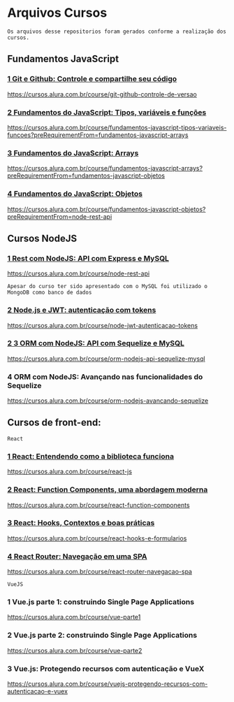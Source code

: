 # Arquivos Cursos
`Os arquivos desse repositorios foram gerados conforme a realização dos cursos.`
## Fundamentos JavaScript
### <a href="./Curso Git/"> 1 Git e Github: Controle e compartilhe seu código</a>
https://cursos.alura.com.br/course/git-github-controle-de-versao

### <a href="./Curso JavaScript"> 2 Fundamentos do JavaScript: Tipos, variáveis e funções</a>
https://cursos.alura.com.br/course/fundamentos-javascript-tipos-variaveis-funcoes?preRequirementFrom=fundamentos-javascript-arrays

### <a href="./Curso JavaScript"> 3 Fundamentos do JavaScript: Arrays</a>
https://cursos.alura.com.br/course/fundamentos-javascript-arrays?preRequirementFrom=fundamentos-javascript-objetos

### <a href="./Curso JavaScript"> 4 Fundamentos do JavaScript: Objetos</a>
https://cursos.alura.com.br/course/fundamentos-javascript-objetos?preRequirementFrom=node-rest-api

## Cursos NodeJS
###  <a href="./node_rest_api">1 Rest com NodeJS: API com Express e MySQL</a>
https://cursos.alura.com.br/course/node-rest-api

`Apesar do curso ter sido apresentado com o MySQL foi utilizado o MongoDB como banco de dados`

### <a href="./jwt">2 Node.js e JWT: autenticação com tokens</a>
https://cursos.alura.com.br/course/node-jwt-autenticacao-tokens

### <a href="./ORM_Sequelize">2 3 ORM com NodeJS: API com Sequelize e MySQL</a>
https://cursos.alura.com.br/course/orm-nodejs-api-sequelize-mysql

### 4 ORM com NodeJS: Avançando nas funcionalidades do Sequelize
https://cursos.alura.com.br/course/orm-nodejs-avancando-sequelize

## Cursos de front-end:

`React`
### <a href="./projeto_react">1 React: Entendendo como a biblioteca funciona</a>
https://cursos.alura.com.br/course/react-js

### <a href="">2 React: Function Components, uma abordagem moderna</a>
https://cursos.alura.com.br/course/react-function-components

### <a href="">3 React: Hooks, Contextos e boas práticas</a>
https://cursos.alura.com.br/course/react-hooks-e-formularios

### <a href="">4 React Router: Navegação em uma SPA</a>
https://cursos.alura.com.br/course/react-router-navegacao-spa

`VueJS`

### 1 Vue.js parte 1: construindo Single Page Applications
https://cursos.alura.com.br/course/vue-parte1

### 2 Vue.js parte 2: construindo Single Page Applications
https://cursos.alura.com.br/course/vue-parte2

### 3 Vue.js: Protegendo recursos com autenticação e VueX
https://cursos.alura.com.br/course/vuejs-protegendo-recursos-com-autenticacao-e-vuex

